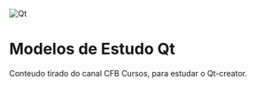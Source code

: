 ![Qt](https://external-content.duckduckgo.com/iu/?u=https%3A%2F%2Fupload.wikimedia.org%2Fwikipedia%2Ffr%2Fthumb%2F3%2F32%2FQt_Creator_Icon_Web.png%2F220px-Qt_Creator_Icon_Web.png&f=1&nofb=1)
# Modelos de Estudo Qt
Conteudo tirado do canal CFB Cursos, para estudar o Qt-creator.
